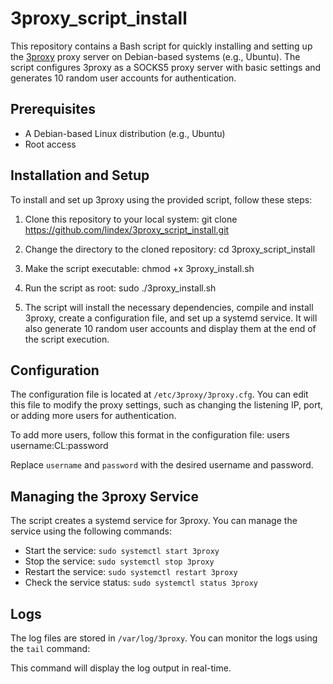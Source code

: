 # 3proxy_script_install

This repository contains a Bash script for quickly installing and setting up the [3proxy](https://github.com/z3APA3A/3proxy) proxy server on Debian-based systems (e.g., Ubuntu). The script configures 3proxy as a SOCKS5 proxy server with basic settings and generates 10 random user accounts for authentication.

## Prerequisites

- A Debian-based Linux distribution (e.g., Ubuntu)
- Root access

## Installation and Setup

To install and set up 3proxy using the provided script, follow these steps:

1. Clone this repository to your local system:
git clone https://github.com/lindex/3proxy_script_install.git

2. Change the directory to the cloned repository:
cd 3proxy_script_install

3. Make the script executable:
chmod +x 3proxy_install.sh

4. Run the script as root:
sudo ./3proxy_install.sh

5. The script will install the necessary dependencies, compile and install 3proxy, create a configuration file, and set up a systemd service. It will also generate 10 random user accounts and display them at the end of the script execution.
## Configuration

The configuration file is located at `/etc/3proxy/3proxy.cfg`. You can edit this file to modify the proxy settings, such as changing the listening IP, port, or adding more users for authentication.

To add more users, follow this format in the configuration file:
users username:CL:password

Replace `username` and `password` with the desired username and password.

## Managing the 3proxy Service

The script creates a systemd service for 3proxy. You can manage the service using the following commands:

- Start the service: `sudo systemctl start 3proxy`
- Stop the service: `sudo systemctl stop 3proxy`
- Restart the service: `sudo systemctl restart 3proxy`
- Check the service status: `sudo systemctl status 3proxy`

## Logs

The log files are stored in `/var/log/3proxy`. You can monitor the logs using the `tail` command:


This command will display the log output in real-time.


